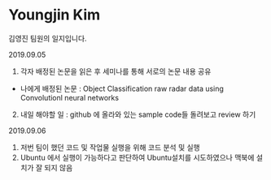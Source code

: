 Youngjin Kim
==================
김영진 팀원의 일지입니다.

2019.09.05
1. 각자 배정된 논문을 읽은 후 세미나를 통해 서로의 논문 내용 공유
- 나에게 배정된 논문 : Object Classification raw radar data using Convolutionl neural networks
2. 내일 해야할 일 : github 에 올라와 있는 sample code들 돌려보고 review 하기

2019.09.06
1. 저번 팀이 했던 코드 및 작업물 실행을 위해 코드 분석 및 실행
2. Ubuntu 에서 실행이 가능하다고 판단하여 Ubuntu설치를 시도하였으나 맥북에 설치가 잘 되지 않음


